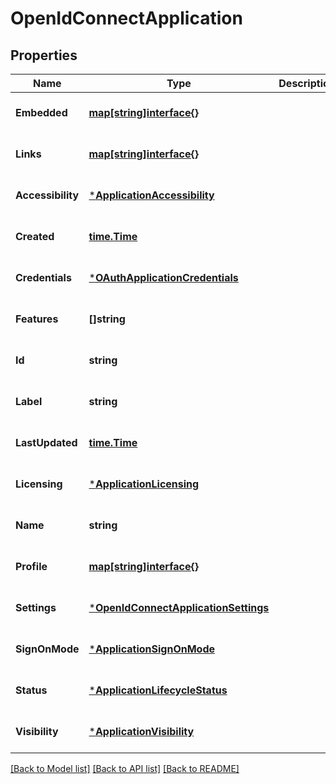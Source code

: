 # OpenIdConnectApplication

## Properties
Name | Type | Description | Notes
------------ | ------------- | ------------- | -------------
**Embedded** | [**map[string]interface{}**](interface{}.md) |  | [optional] [default to null]
**Links** | [**map[string]interface{}**](interface{}.md) |  | [optional] [default to null]
**Accessibility** | [***ApplicationAccessibility**](ApplicationAccessibility.md) |  | [optional] [default to null]
**Created** | [**time.Time**](time.Time.md) |  | [optional] [default to null]
**Credentials** | [***OAuthApplicationCredentials**](OAuthApplicationCredentials.md) |  | [optional] [default to null]
**Features** | **[]string** |  | [optional] [default to null]
**Id** | **string** |  | [optional] [default to null]
**Label** | **string** |  | [optional] [default to null]
**LastUpdated** | [**time.Time**](time.Time.md) |  | [optional] [default to null]
**Licensing** | [***ApplicationLicensing**](ApplicationLicensing.md) |  | [optional] [default to null]
**Name** | **string** |  | [optional] [default to oidc_client]
**Profile** | [**map[string]interface{}**](interface{}.md) |  | [optional] [default to null]
**Settings** | [***OpenIdConnectApplicationSettings**](OpenIdConnectApplicationSettings.md) |  | [optional] [default to null]
**SignOnMode** | [***ApplicationSignOnMode**](ApplicationSignOnMode.md) |  | [optional] [default to null]
**Status** | [***ApplicationLifecycleStatus**](ApplicationLifecycleStatus.md) |  | [optional] [default to null]
**Visibility** | [***ApplicationVisibility**](ApplicationVisibility.md) |  | [optional] [default to null]

[[Back to Model list]](../README.md#documentation-for-models) [[Back to API list]](../README.md#documentation-for-api-endpoints) [[Back to README]](../README.md)

